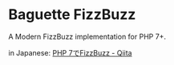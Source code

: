 Baguette FizzBuzz
===================

A Modern FizzBuzz implementation for PHP 7+.

in Japanese: [PHP 7でFizzBuzz - Qiita](http://qiita.com/tadsan/items/4883ecb9dadc9d4161a7)
